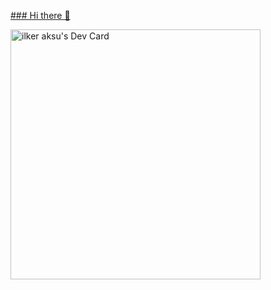 [### Hi there 👋](url)

<a href="https://app.daily.dev/IlkerAksu"><img src="https://api.daily.dev/devcards/8aac13d7312f42ea839f64bfc25adad2.png?r=21r" width="400" alt="ilker aksu's Dev Card"/></a>

